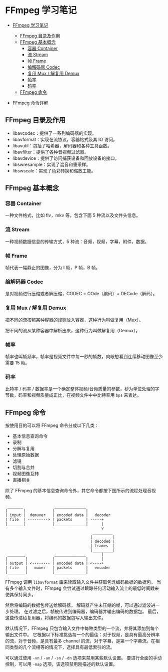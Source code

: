 # FFmpeg 学习笔记

- [FFmpeg 学习笔记](#ffmpeg-学习笔记)
  - [FFmpeg 目录及作用](#ffmpeg-目录及作用)
  - [FFmpeg 基本概念](#ffmpeg-基本概念)
    - [容器 Container](#容器-container)
    - [流 Stream](#流-stream)
    - [帧 Frame](#帧-frame)
    - [编解码器 Codec](#编解码器-codec)
    - [复用 Mux / 解复用 Demux](#复用-mux--解复用-demux)
    - [帧率](#帧率)
    - [码率](#码率)
  - [FFmpeg 命令](#ffmpeg-命令)

- [FFmpeg 命令详解](cli/ffmpeg.md)

## FFmpeg 目录及作用

- libavcodec：提供了一系列编码器的实现。
- libavformat：实现在流协议，容器格式及其 IO 访问。
- libavutil：包括了哈希器，解码器和各种工具函数。
- libavfilter：提供了各种音视频过滤器。
- libavdevice：提供了访问捕获设备和回放设备的接口。
- libswresample：实现了混音和重采样。
- libswscale：实现了色彩转换和缩放工能。

## FFmpeg 基本概念

### 容器 Container

一种文件格式，比如 flv，mkv 等，包含下面 5 种流以及文件头信息。

### 流 Stream

一种视频数据信息的传输方式，5 种流：音频，视频，字幕，附件，数据。

### 帧 Frame

帧代表一幅静止的图像，分为 I 帧，P 帧，B 帧。

### 编解码器 Codec

是对视频进行压缩或者解压缩，CODEC = COde（编码）+ DECode（解码）。

### 复用 Mux / 解复用 Demux

把不同的流按照某种容器的规则放入容器，这种行为叫做复用（Mux）。

把不同的流从某种容器中解析出来，这种行为叫做解复用（Demux）。

### 帧率

帧率也叫帧频率，帧率是视频文件中每一秒的帧数，肉眼想看到连续移动图像至少需要 15 帧。

### 码率

比特率 / 码率 / 数据率是一个确定整体视频/音频质量的参数，秒为单位处理的字节数，码率和视频质量成正比，在视频文件中中比特率用 `bps` 来表达。

## FFmpeg 命令

按使用目的可以将 FFmpeg 命令分成以下几类：

- 基本信息查询命令
- 录制
- 分解与复用
- 处理原始数据
- 滤镜
- 切割与合并
- 视频图像互转
- 直播相关

除了 FFmpeg 的基本信息查询命令外，其它命令都按下图所示的流程处理音视频。

```
 _______              ______________
|       |            |              |
| input |  demuxer   | encoded data |   decoder
| file  | ---------> | packets      | -----+
|_______|            |______________|      |
                                           v
                                       _________
                                      |         |
                                      | decoded |
                                      | frames  |
                                      |_________|
 ________             ______________       |
|        |           |              |      |
| output | <-------- | encoded data | <----+
| file   |   muxer   | packets      |   encoder
|________|           |______________|

```

FFmpeg 调用 `libavformat` 库来读取输入文件并获取包含编码数据的数据包。 当有多个输入文件时，FFmpeg 会尝试通过跟踪任何活动输入流上的最低时间戳来使其保持同步。

然后将编码的数据包传送给解码器。 解码器产生未压缩的帧，可以通过滤波进一步处理。 在过滤之后，帧被传递到编码器，编码器并输出编码的数据包。 最后，这些传递给复用器，将编码的数据包写入输出文件。

默认情况下，FFmpeg 只包含输入文件中每种类型的一个流，并将其添加到每个输出文件中。 它根据以下标准挑选每一个的最佳：对于视频，是具有最高分辨率的流，对于音频，是具有最多 channel 的流，对于字幕，是第一个字幕流。在相同类型的几个流相等的情况下，选择具有最低索引的流。

可以通过使用 `-vn` / `-an` / `-sn` / `-dn` 选项来禁用某些默认设置。 要进行全面的手动控制，可以用 `-map` 选项，该选项禁用刚描述的默认设置。

